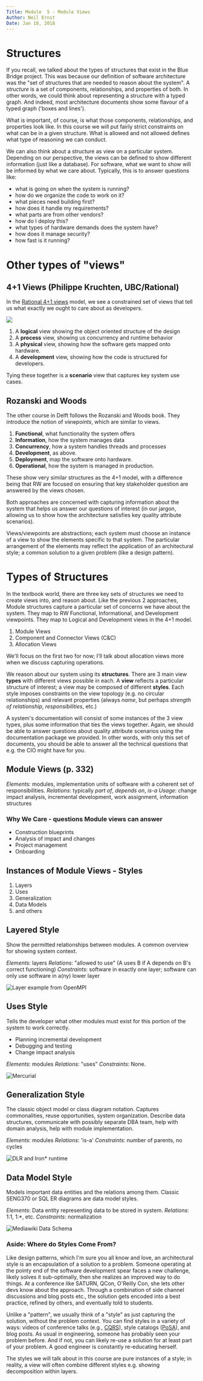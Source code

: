 ```yaml
---
Title: Module  5 - Module Views
Author: Neil Ernst
Date: Jan 18, 2018
---
```


# Structures
If you recall, we talked about the types of structures that exist in the Blue Bridge project. This was because our definition of software architecture was the "set of structures that are needed to reason about the system". A *structure* is a set of components, relationships, and properties of both. In other words, we could think about representing a structure with a typed graph. And indeed, most architecture documents show some flavour of a typed graph ('boxes and lines').

What is important, of course, is what those components, relationships, and properties look like. In this course we will put fairly strict constraints on what can be in a given structure. What is allowed and not allowed defines what type of reasoning we can conduct. 

We can also think about a structure as view on a particular system. Depending on our perspective, the views can be defined to show different information (just like a database). For software, what we want to show will be informed by what we care about. Typically, this is to answer questions like:

- what is going on when the system is running?
- how do we organize the code to work on it?
- what pieces need building first?
- how does it handle my requirements?
- what parts are from other vendors?
- how do I deploy this?
- what types of hardware demands does the system have?
- how does it manage security?
- how fast is it running?

# Other types of "views"
## 4+1 Views (Philippe Kruchten, UBC/Rational)
In the [Rational 4+1 views](https://www.cs.ubc.ca/~gregor/teaching/papers/4+1view-architecture.pdf) model, we see a constrained set of views that tell us what exactly we ought to care about as developers.

![](img/4views.png)

1. A **logical** view showing the object oriented structure of the design
2. A **process** view, showing us concurrency and runtime behavior
3. A **physical** view, showing how the software gets mapped onto hardware.
4. A **development** view, showing how the code is structured for developers.

Tying these together is a **scenario** view that captures key system use cases.

## Rozanski and Woods
The other course in Delft follows the Rozanski and Woods book. They introduce the notion of *viewpoints*, which are similar to views. 

1. **Functional**, what functionality the system offers
2. **Information**, how the system manages data
3. **Concurrency**, how a system handles threads and processes
4. **Development**, as above.
5. **Deployment**, map the software onto hardware.
6. **Operational**, how the system is managed in production.

These show very similar structures as the 4+1 model, with a difference being that RW are focused on ensuring that key stakeholder question are answered by the views chosen.

Both approaches are concerned with capturing information about the system that helps us answer our questions of interest (in our jargon, allowing us to show how the architecture satisfies key quality attribute scenarios).

Views/viewpoints are abstractions; each system must choose an instance of a view to show the elements specific to that system. The particular arrangement of the elements may reflect the application of an architectural style; a common solution to a given problem (like a design pattern).

# Types of Structures
In the textbook world, there are three key sets of structures we need to create views into, and reason about. Like the previous 2 approaches, Module structures capture a particular set of concerns we have about the system. They map to RW Functional, Informational, and Development viewpoints. They map to Logical and Development views in the 4+1 model.

1. Module Views
2. Component and Connector Views (C&C)
3. Allocation Views

We'll focus on the first two for now; I'll talk about allocation views more when we discuss capturing operations. 

We reason about our system using its **structures**. There are 3 main view **types** with different views possible in each. A **view** reflects a particular structure of interest; a view may be composed of different **styles**. Each style imposes constraints on the view topology (e.g. no circular relationships) and relevant properties (always *name*, but perhaps *strength of relationship*, *responsibilities*, etc.)

A system's documentation will consist of some instances of the 3 view types, plus some information that ties the views together. Again, we should be able to answer questions about quality attribute scenarios using the documentation package we provided. In other words, with only this set of documents, you should be able to answer all the technical questions that e.g. the CIO might have for you.

## Module Views (p. 332)

*Elements:* modules, implementation units of software with a coherent set of responsibilities.
*Relations*: typically *part of*, *depends on*, *is-a*
*Usage*: change impact analysis, incremental development, work assignment, information structures

### Why We Care - questions Module views can answer

* Construction blueprints
* Analysis of impact and changes
* Project management
* Onboarding

## Instances of Module Views - Styles
1. Layers
2. Uses
3. Generalization
4. Data Models
5. and others 

## Layered Style
Show the permitted relationships between modules. A common overview for showing system context.

*Elements*: layers
*Relations*: "allowed to use" (A uses B if A depends on B's correct functioning)
*Constraints*: software in exactly one layer; software can only use software in a(ny) lower layer

![Layer example from OpenMPI](http://aosabook.org/images/openmpi/open-mpi-layers.png)

## Uses Style
Tells the developer what other modules must exist for this portion of the system to work correctly. 

* Planning incremental development
* Debugging and testing
* Change impact analysis

*Elements*: modules 
*Relations*: "uses" 
*Constraints*:  None. 

![Mercurial](http://aosabook.org/images/mercurial/modules.png)
<!-- ![Erlang](http://aosabook.org/images/riak/supervision-tree.png) -->

## Generalization Style
The classic object model or class diagram notation. Captures commonalities, reuse opportunities, system organization.
Describe data structures, communicate with possibly separate DBA team, help with domain analysis, help with module implementation.

*Elements*: modules
*Relations*: 'is-a'
*Constraints*: number of parents, no cycles

![DLR and Iron* runtime](http://aosabook.org/images/ironlang/IDMOP.png)

## Data Model Style
Models important data entities and the relations among them. Classic SENG370 or SQL ER diagrams are data model styles.

*Elements*:  Data entity representing data to be stored in system.
*Relations*: 1:1, 1:*, etc.
*Constraints*: normalization

![Mediawiki Data Schema](http://aosabook.org/images/mediawiki/database-schema.png)

### Aside: Where do Styles Come From?
Like design patterns, which I'm sure you all know and love, an architectural style is an encapsulation of a solution to a problem. Someone operating at the pointy end of the software development spear faces a new challenge, likely solves it sub-optimally, then she realizes an improved way to do things. At a conference like SATURN, QCon, O'Reilly <whatever>Con, she lets other devs know about the approach. Through a combination of side channel discussions and blog posts etc., the solution gets encoded into a best practice, refined by others, and eventually told to students.

Unlike a "pattern", we usually think of a "style" as just capturing the solution, without the problem context. You can find styles in a variety of ways: videos of conference talks (e.g., [CQRS](https://www.youtube.com/watch?v=EqpalkqJD8M)), style catalogs ([PoSA](https://www.amazon.ca/Pattern-Oriented-Software-Architecture-System-Patterns/dp/0471958697)), and blog posts. As usual in engineering, someone has probably seen your problem before. And if not, you can likely re-use a solution for at least part of your problem. A good engineer is constantly re-educating herself.

The styles we will talk about in this course are pure instances of a style; in reality, a view will often combine different styles e.g. showing decomposition within layers. 

